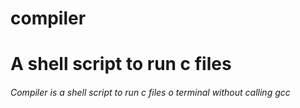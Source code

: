 # compiler
<h1> A shell script to run c files </h1>
<h6>Compiler is a shell script to run c files o terminal without calling gcc </h6>
